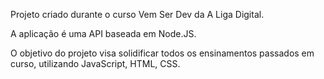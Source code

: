 Projeto criado durante o curso Vem Ser Dev da A Liga Digital.

A aplicação é uma API baseada em Node.JS.

O objetivo do projeto visa solidificar todos os ensinamentos passados em curso, utilizando JavaScript, HTML, CSS.
